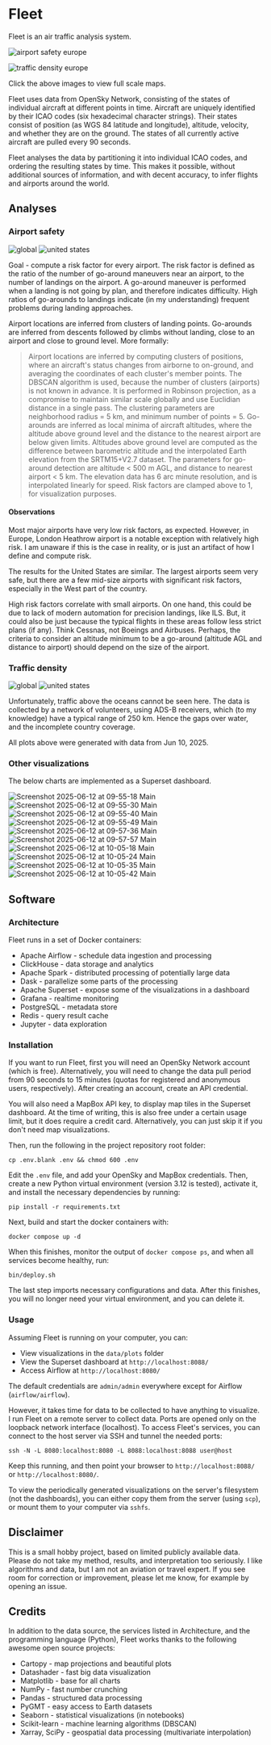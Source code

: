 # Fleet

Fleet is an air traffic analysis system.

![airport safety europe](https://github.com/user-attachments/assets/c96b7004-cbfb-4928-9e4a-82e278a98877)

![traffic density europe](https://github.com/user-attachments/assets/7e92ab66-40bb-48aa-a06d-a9c59c4fdea9)

Click the above images to view full scale maps.

Fleet uses data from OpenSky Network, consisting of the states of individual aircraft at different points in time.
Aircraft are uniquely identified by their ICAO codes (six hexadecimal character strings).
Their states consist of position (as WGS 84 latitude and longitude), altitude, velocity, and whether they are on the ground.
The states of all currently active aircraft are pulled every 90 seconds.

Fleet analyses the data by partitioning it into individual ICAO codes, and ordering the resulting states by time.
This makes it possible, without additional sources of information, and with decent accuracy, to infer flights and airports around the world.


## Analyses
### Airport safety
![global](https://github.com/user-attachments/assets/715ad3b6-e068-46ab-aeb2-92f0cdebb42b)
![united states](https://github.com/user-attachments/assets/8e3dff3c-2dfb-44a7-a050-748e185571e7)

Goal - compute a risk factor for every airport.
The risk factor is defined as the ratio of the number of go-around maneuvers near an airport, to the number of landings on the airport.
A go-around maneuver is performed when a landing is not going by plan, and therefore indicates difficulty.
High ratios of go-arounds to landings indicate (in my understanding) frequent problems during landing approaches.

Airport locations are inferred from clusters of landing points.
Go-arounds are inferred from descents followed by climbs without landing, close to an airport and close to ground level.
More formally:
> Airport locations are inferred by computing clusters of positions,
> where an aircraft's status changes from airborne to on-ground, and averaging the coordinates of each cluster's member points.
> The DBSCAN algorithm is used, because the number of clusters (airports) is not known in advance.
> It is performed in Robinson projection,
> as a compromise to maintain similar scale globally and use Euclidian distance in a single pass.
> The clustering parameters are neighborhood radius = 5 km, and minimum number of points = 5.
> Go-arounds are inferred as local minima of aircraft altitudes,
> where the altitude above ground level and the distance to the nearest airport are below given limits.
> Altitudes above ground level are computed as the difference between barometric altitude
> and the interpolated Earth elevation from the SRTM15+V2.7 dataset.
> The parameters for go-around detection are altitude < 500 m AGL, and distance to nearest airport < 5 km.
> The elevation data has 6 arc minute resolution, and is interpolated linearly for speed.
> Risk factors are clamped above to 1, for visualization purposes.

#### Observations
Most major airports have very low risk factors, as expected.
However, in Europe, London Heathrow airport is a notable exception with relatively high risk.
I am unaware if this is the case in reality, or is just an artifact of how I define and compute risk.

The results for the United States are similar.
The largest airports seem very safe, but there are a few mid-size airports with significant risk factors,
especially in the West part of the country.

High risk factors correlate with small airports.
On one hand, this could be due to lack of modern automation for precision landings, like ILS.
But, it could also be just because the typical flights in these areas follow less strict plans (if any).
Think Cessnas, not Boeings and Airbuses.
Perhaps, the criteria to consider an altitude minimum to be a go-around (altitude AGL and distance to airport)
should depend on the size of the airport.

### Traffic density
![global](https://github.com/user-attachments/assets/f70a4e80-6f10-40fa-b220-4c982c1dc14c)
![united states](https://github.com/user-attachments/assets/3770af53-62da-4769-a4c5-1dedb4374562)

Unfortunately, traffic above the oceans cannot be seen here.
The data is collected by a network of volunteers, using ADS-B receivers, which (to my knowledge) have a typical range of 250 km.
Hence the gaps over water, and the incomplete country coverage.

All plots above were generated with data from Jun 10, 2025.

### Other visualizations
The below charts are implemented as a Superset dashboard.

![Screenshot 2025-06-12 at 09-55-18 Main](https://github.com/user-attachments/assets/65e66020-b3a6-4090-991d-981ab9f7df57)
![Screenshot 2025-06-12 at 09-55-30 Main](https://github.com/user-attachments/assets/62d95c03-ad23-4492-90a8-6f9ed122b92c)
![Screenshot 2025-06-12 at 09-55-40 Main](https://github.com/user-attachments/assets/4615c362-865a-4a81-89ee-9e5160b282e9)
![Screenshot 2025-06-12 at 09-55-49 Main](https://github.com/user-attachments/assets/916ddfa6-034f-4b6a-b00a-3d32ac06585c)
![Screenshot 2025-06-12 at 09-57-36 Main](https://github.com/user-attachments/assets/4c8a0f75-3f9e-4bc8-befb-9c531f8ea84f)
![Screenshot 2025-06-12 at 09-57-57 Main](https://github.com/user-attachments/assets/6b1468f7-0dff-4ddc-b9d9-6774938561a8)
![Screenshot 2025-06-12 at 10-05-18 Main](https://github.com/user-attachments/assets/aa1f13a0-5ce2-488f-b7d0-aa114f392518)
![Screenshot 2025-06-12 at 10-05-24 Main](https://github.com/user-attachments/assets/011a0fc5-6d8b-42c8-bd75-65960e386849)
![Screenshot 2025-06-12 at 10-05-35 Main](https://github.com/user-attachments/assets/79248747-fdff-4a42-aec0-9d37701a123a)
![Screenshot 2025-06-12 at 10-05-42 Main](https://github.com/user-attachments/assets/31f2180c-0a18-4e60-8868-227d3705d18b)


## Software
### Architecture
Fleet runs in a set of Docker containers:
* Apache Airflow - schedule data ingestion and processing
* ClickHouse - data storage and analytics
* Apache Spark - distributed processing of potentially large data
* Dask - parallelize some parts of the processing
* Apache Superset - expose some of the visualizations in a dashboard
* Grafana - realtime monitoring
* PostgreSQL - metadata store
* Redis - query result cache
* Jupyter - data exploration


### Installation
If you want to run Fleet, first you will need an OpenSky Network account (which is free).
Alternatively, you will need to change the data pull period from 90 seconds to 15 minutes
(quotas for registered and anonymous users, respectively).
After creating an account, create an API credential.

You will also need a MapBox API key, to display map tiles in the Superset dashboard.
At the time of writing, this is also free under a certain usage limit, but it does require a credit card.
Alternatively, you can just skip it if you don't need map visualizations.

Then, run the following in the project repository root folder:
```shell
cp .env.blank .env && chmod 600 .env
```
Edit the `.env` file, and add your OpenSky and MapBox credentials.
Then, create a new Python virtual environment (version 3.12 is tested), activate it,
and install the necessary dependencies by running:
```shell
pip install -r requirements.txt
```
Next, build and start the docker containers with:
```shell
docker compose up -d
```
When this finishes, monitor the output of `docker compose ps`, and when all services become healthy, run:
```shell
bin/deploy.sh
```
The last step imports necessary configurations and data.
After this finishes, you will no longer need your virtual environment, and you can delete it.

### Usage
Assuming Fleet is running on your computer, you can:
* View visualizations in the `data/plots` folder
* View the Superset dashboard at `http://localhost:8088/`
* Access Airflow at `http://localhost:8080/`

The default credentials are `admin/admin` everywhere except for Airflow (`airflow/airflow`).

However, it takes time for data to be collected to have anything to visualize.
I run Fleet on a remote server to collect data.
Ports are opened only on the loopback network interface (localhost).
To access Fleet's services, you can connect to the host server via SSH and tunnel the needed ports:
```shell
ssh -N -L 8080:localhost:8080 -L 8088:localhost:8088 user@host
```
Keep this running, and then point your browser to `http://localhost:8088/` or `http://localhost:8080/`.

To view the periodically generated visualizations on the server's filesystem (not the dashboards),
you can either copy them from the server (using `scp`), or mount them to your computer via `sshfs`.


## Disclaimer
This is a small hobby project, based on limited publicly available data.
Please do not take my method, results, and interpretation too seriously.
I like algorithms and data, but I am not an aviation or travel expert.
If you see room for correction or improvement, please let me know, for example by opening an issue.


## Credits
In addition to the data source, the services listed in Architecture, and the programming language (Python),
Fleet works thanks to the following awesome open source projects:
* Cartopy - map projections and beautiful plots
* Datashader - fast big data visualization
* Matplotlib - base for all charts
* NumPy - fast number crunching
* Pandas - structured data processing
* PyGMT - easy access to Earth datasets
* Seaborn - statistical visualizations (in notebooks)
* Scikit-learn - machine learning algorithms (DBSCAN)
* Xarray, SciPy - geospatial data processing (multivariate interpolation)
